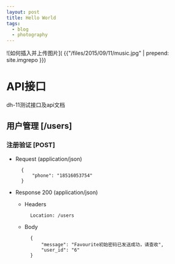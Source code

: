 ```yaml
---
layout: post 
title: Hello World
tags:
  - blog
  - photography 
---
```

 

![如何插入并上传图片]( {{"/files/2015/09/11/music.jpg" | prepend: site.imgrepo }})



# API接口

dh-11测试接口及api文档



## 用户管理 [/users]

### 注册验证 [POST] 

+ Request (application/json)

        {
            "phone": "18516053754"
        }

+ Response 200 (application/json)

    + Headers

            Location: /users

    + Body

            {
                "message": "Favourite初始密码已发送成功，请查收",
                "user_id": "6" 
            }
 

